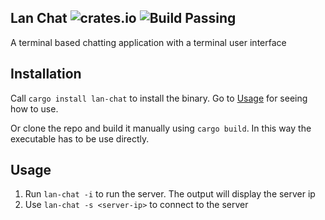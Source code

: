 Lan Chat ![crates.io](https://img.shields.io/crates/v/lan-chat.svg) ![Build Passing](https://github.com/Saphereye/lan-chat/actions/workflows/rust.yml/badge.svg)
---
A terminal based chatting application with a terminal user interface

Installation
---
Call `cargo install lan-chat` to install the binary. Go to [Usage](#usage) for seeing how to use.

Or clone the repo and build it manually using `cargo build`. In this way the executable has to be use directly.


Usage
---
1. Run `lan-chat -i` to run the server. The output will display the server ip
2. Use `lan-chat -s <server-ip>` to connect to the server